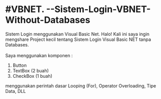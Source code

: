 # #VBNET.   --Sistem-Login-VBNET-Without-Databases
Sistem Login menggunakan Visual Basic Net. 
Halo! Kali ini saya ingin mengshare Project kecil tentang 
Sistem Login Visual Basic NET tanpa Databases. 
<br>
<br>
Saya menggunakan komponen : <br/>
1. Button
2. TextBox (2 buah)
3. CheckBox (1 buah)

menggunakan perintah dasar Looping (For), Operator Overloading, Tipe Data, DLL
